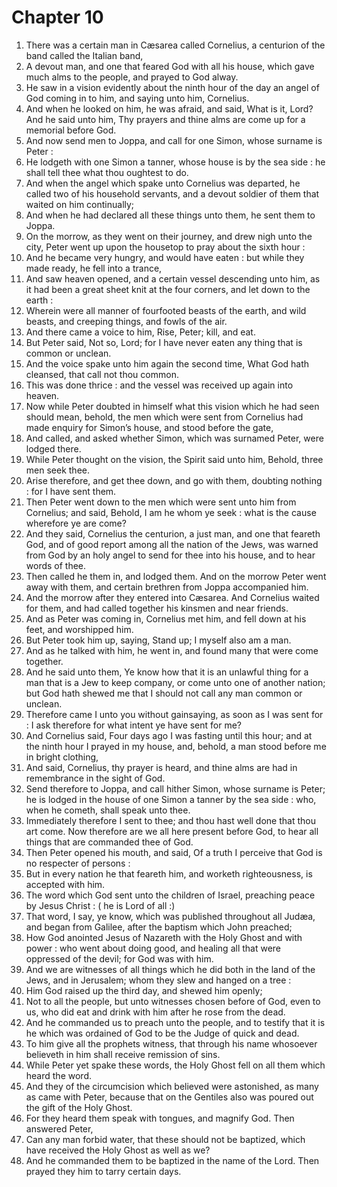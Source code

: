 # Chapter 10

1. There was a certain man in Cæsarea called Cornelius, a centurion of the band called the Italian band,
2. A devout man, and one that feared God with all his house, which gave much alms to the people, and prayed to God alway.
3. He saw in a vision evidently about the ninth hour of the day an angel of God coming in to him, and saying unto him, Cornelius.
4. And when he looked on him, he was afraid, and said, What is it, Lord? And he said unto him, Thy prayers and thine alms are come up for a memorial before God.
5. And now send men to Joppa, and call for one Simon, whose surname is Peter :
6. He lodgeth with one Simon a tanner, whose house is by the sea side : he shall tell thee what thou oughtest to do.
7. And when the angel which spake unto Cornelius was departed, he called two of his household servants, and a devout soldier of them that waited on him continually;
8. And when he had declared all these things unto them, he sent them to Joppa.
9. On the morrow, as they went on their journey, and drew nigh unto the city, Peter went up upon the housetop to pray about the sixth hour :
10. And he became very hungry, and would have eaten : but while they made ready, he fell into a trance,
11. And saw heaven opened, and a certain vessel descending unto him, as it had been a great sheet knit at the four corners, and let down to the earth :
12. Wherein were all manner of fourfooted beasts of the earth, and wild beasts, and creeping things, and fowls of the air.
13. And there came a voice to him, Rise, Peter; kill, and eat.
14. But Peter said, Not so, Lord; for I have never eaten any thing that is common or unclean.
15. And the voice spake unto him again the second time, What God hath cleansed, that call not thou common.
16. This was done thrice : and the vessel was received up again into heaven.
17. Now while Peter doubted in himself what this vision which he had seen should mean, behold, the men which were sent from Cornelius had made enquiry for Simon’s house, and stood before the gate,
18. And called, and asked whether Simon, which was surnamed Peter, were lodged there.
19. While Peter thought on the vision, the Spirit said unto him, Behold, three men seek thee.
20. Arise therefore, and get thee down, and go with them, doubting nothing : for I have sent them.
21. Then Peter went down to the men which were sent unto him from Cornelius; and said, Behold, I am he whom ye seek : what is the cause wherefore ye are come?
22. And they said, Cornelius the centurion, a just man, and one that feareth God, and of good report among all the nation of the Jews, was warned from God by an holy angel to send for thee into his house, and to hear words of thee.
23. Then called he them in, and lodged them. And on the morrow Peter went away with them, and certain brethren from Joppa accompanied him.
24. And the morrow after they entered into Cæsarea. And Cornelius waited for them, and had called together his kinsmen and near friends.
25. And as Peter was coming in, Cornelius met him, and fell down at his feet, and worshipped him.
26. But Peter took him up, saying, Stand up; I myself also am a man.
27. And as he talked with him, he went in, and found many that were come together.
28. And he said unto them, Ye know how that it is an unlawful thing for a man that is a Jew to keep company, or come unto one of another nation; but God hath shewed me that I should not call any man common or unclean.
29. Therefore came I unto you without gainsaying, as soon as I was sent for : I ask therefore for what intent ye have sent for me?
30. And Cornelius said, Four days ago I was fasting until this hour; and at the ninth hour I prayed in my house, and, behold, a man stood before me in bright clothing,
31. And said, Cornelius, thy prayer is heard, and thine alms are had in remembrance in the sight of God.
32. Send therefore to Joppa, and call hither Simon, whose surname is Peter; he is lodged in the house of one Simon a tanner by the sea side : who, when he cometh, shall speak unto thee.
33. Immediately therefore I sent to thee; and thou hast well done that thou art come. Now therefore are we all here present before God, to hear all things that are commanded thee of God.
34. Then Peter opened his mouth, and said, Of a truth I perceive that God is no respecter of persons :
35. But in every nation he that feareth him, and worketh righteousness, is accepted with him.
36. The word which God sent unto the children of Israel, preaching peace by Jesus Christ : ( he is Lord of all :)
37. That word, I say, ye know, which was published throughout all Judæa, and began from Galilee, after the baptism which John preached;
38. How God anointed Jesus of Nazareth with the Holy Ghost and with power : who went about doing good, and healing all that were oppressed of the devil; for God was with him.
39. And we are witnesses of all things which he did both in the land of the Jews, and in Jerusalem; whom they slew and hanged on a tree :
40. Him God raised up the third day, and shewed him openly;
41. Not to all the people, but unto witnesses chosen before of God, even to us, who did eat and drink with him after he rose from the dead.
42. And he commanded us to preach unto the people, and to testify that it is he which was ordained of God to be the Judge of quick and dead.
43. To him give all the prophets witness, that through his name whosoever believeth in him shall receive remission of sins.
44. While Peter yet spake these words, the Holy Ghost fell on all them which heard the word.
45. And they of the circumcision which believed were astonished, as many as came with Peter, because that on the Gentiles also was poured out the gift of the Holy Ghost.
46. For they heard them speak with tongues, and magnify God. Then answered Peter,
47. Can any man forbid water, that these should not be baptized, which have received the Holy Ghost as well as we?
48. And he commanded them to be baptized in the name of the Lord. Then prayed they him to tarry certain days.

